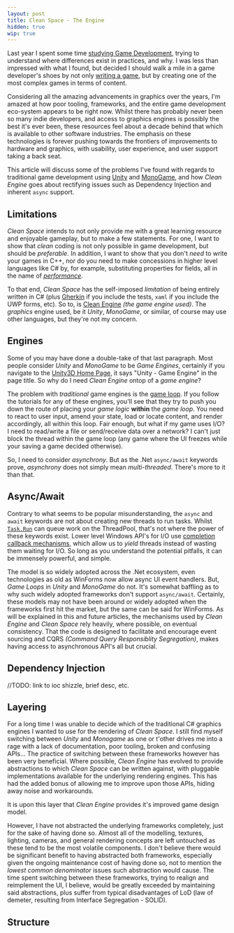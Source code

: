 ```yaml
---
layout: post
title: Clean Space - The Engine
hidden: true
wip: true
---
```


Last year I spent some time [studying Game Development](http://blog.devbot.net/industry/), trying to understand where differences exist in practices, and why. I was less than impressed with what I found, but decided I should walk a mile in a game developer's shoes by not only [writing a game](http://blog.devbot.net/tag/clean-space/), but by creating one of the most complex games in terms of content.

Considering all the amazing advancements in graphics over the years, I'm amazed at how poor tooling, frameworks, and the entire game development eco-system appears to be right now. Whilst there has probably never been so many indie developers, and access to graphics engines is possibly the best it's ever been, these resources feel about a decade behind that which is available to other software industries. The emphasis on these technologies is forever pushing towards the frontiers of improvements to hardware and graphics, with usability, user experience, and user support taking a back seat.

This article will discuss some of the problems I've found with regards to traditional game development using [Unity](https://unity3d.com/) and [MonoGame](http://www.monogame.net/), and how _Clean Engine_ goes about rectifying issues such as Dependency Injection and inherent `async` support.

## Limitations

_Clean Space_ intends to not only provide me with a great learning resource and enjoyable gameplay, but to make a few statements. For one, I want to show that _clean_ coding is not only possible in game development, but should be _preferable_. In addition, I want to show that you don't _need_ to write your games in C++, nor do you need to make concessions in higher level languages like C# by, for example, substituting properties for fields, all in the name of [_performance_](http://web.ageofascent.com/asp-net-core-exeeds-1-15-million-requests-12-6-gbps/).

To that end, _Clean Space_ has the self-imposed _limitation_ of being entirely written in C# (plus [Gherkin](https://github.com/cucumber/cucumber/wiki/Gherkin) if you include the tests, `xaml` if you include the UWP forms, etc). So to, is [Clean Engine](https://github.com/clean-development/engine) _(the game engine used)_. The _graphics_ engine used, be it _Unity_, _MonoGame_, or similar, of course may use other languages, but they're not my concern.

## Engines

Some of you may have done a double-take of that last paragraph. Most people consider _Unity_ and _MonoGame_ to be _Game Engines_, certainly if you navigate to the [Unity3D Home Page](https://unity3d.com/), it says "Unity - Game Engine" in the page title. So why do I need _Clean Engine_ ontop of a _game engine_? 

The problem with _traditional_ game engines is the [game loop](http://gameprogrammingpatterns.com/game-loop.html). If you follow the tutorials for any of these engines, you'll see that they try to push you down the route of placing your _game logic_ **within** the _game loop_. You need to react to user input, amend your state, load or locate content, and render accordingly, all within this loop. Fair enough, but what if my game uses I/O? I need to read/write a file or send/receive data over a network? I can't just block the thread within the game loop (any game where the UI freezes while your saving a game decided otherwise).

So, I need to consider _asynchrony_. But as the .Net `async/await` keywords prove, _asynchrony_ does not simply mean _multi-threaded_. There's more to it than that.

## Async/Await

Contrary to what seems to be popular misunderstanding, the `async` and `await` keywords are not about creating new threads to run tasks. Whilst [`Task.Run`](https://msdn.microsoft.com/en-us/library/system.threading.tasks.task.run(v=vs.110).aspx) can queue work on the ThreadPool, that's not where the power of these keywords exist. Lower level Windows API's for I/O use [completion callback mechanisms](https://msdn.microsoft.com/en-us/library/windows/desktop/ms684124(v=vs.85).aspx), which allow us to _yield_ threads instead of wasting them waiting for I/O. So long as you understand the potential pitfalls, it can be immensely powerful, and simple.

The model is so widely adopted across the .Net ecosystem, even technologies as old as WinForms now allow async UI event handlers. But, _Game Loops_ in _Unity_ and _MonoGame_ do not. It's somewhat baffling as to why such widely adopted frameworks don't support `async/await`. Certainly, these models may not have been around or widely adopted when the frameworks first hit the market, but the same can be said for WinForms. As will be explained in this and future articles, the mechanisms used by _Clean Engine_ and _Clean Space_ rely heavily, where possible, on eventual consistency. That the code is designed to facilitate and encourage event sourcing and CQRS _(Command Query Responsiblity Segregation)_, makes having access to asynchronous API's all but crucial.

## Dependency Injection

//TODO: link to ioc shizzle, brief desc, etc.

## Layering

For a long time I was unable to decide which of the traditional C# graphics engines I wanted to use for the rendering of _Clean Space_. I still find myself switching between _Unity_ and _Monogame_ as one or t'other drives me into a rage with a lack of documentation, poor tooling, broken and confusing APIs... The practice of switching between these frameworks however has been very beneficial. Where possible, _Clean Engine_ has evolved to provide abstractions to which _Clean Space_ can be written against, with pluggable implementations available for the underlying rendering engines. This has had the added bonus of allowing me to improve upon those APIs, hiding away noise and workarounds.

It is upon this layer that _Clean Engine_ provides it's improved game design model. 

However, I have not abstracted the underlying frameworks completely, just for the sake of having done so. Almost all of the modelling, textures, lighting, cameras, and general rendering concepts are left untouched as these tend to be the most volatile components. I don't believe there would be significant benefit to having abstracted both frameworks, especially given the ongoing maintenance cost of having done so, not to mention the _lowest common denominator_ issues such abstraction would cause. The time spent switching between these frameworks, trying to realign and reimplement the UI, I believe, would be greatly exceeded by maintaining said abstractions, plus suffer from typical disadvantages of LoD (law of demeter, resulting from Interface Segregation - SOLID).

## Structure

